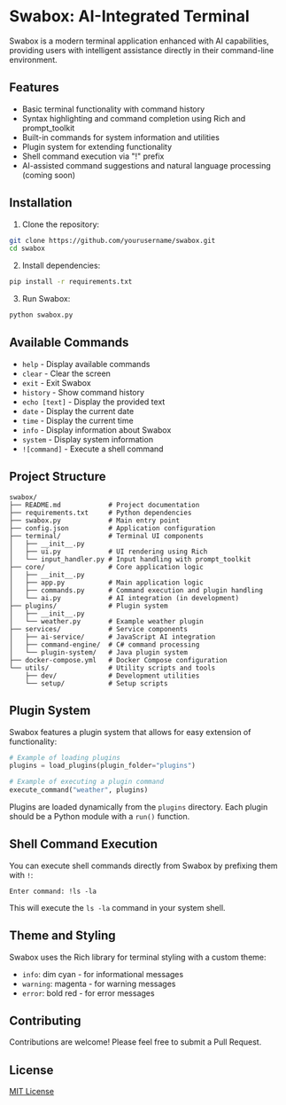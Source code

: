 # Swabox: AI-Integrated Terminal

Swabox is a modern terminal application enhanced with AI capabilities, providing users with intelligent assistance directly in their command-line environment.

## Features

- Basic terminal functionality with command history
- Syntax highlighting and command completion using Rich and prompt_toolkit
- Built-in commands for system information and utilities
- Plugin system for extending functionality
- Shell command execution via "!" prefix
- AI-assisted command suggestions and natural language processing (coming soon)

## Installation

1. Clone the repository:
```bash
git clone https://github.com/yourusername/swabox.git
cd swabox
```

2. Install dependencies:
```bash
pip install -r requirements.txt
```

3. Run Swabox:
```bash
python swabox.py
```

## Available Commands

- `help` - Display available commands
- `clear` - Clear the screen
- `exit` - Exit Swabox
- `history` - Show command history
- `echo [text]` - Display the provided text
- `date` - Display the current date
- `time` - Display the current time
- `info` - Display information about Swabox
- `system` - Display system information
- `![command]` - Execute a shell command

## Project Structure

```
swabox/
├── README.md            # Project documentation
├── requirements.txt     # Python dependencies
├── swabox.py            # Main entry point
├── config.json          # Application configuration
├── terminal/            # Terminal UI components
│   ├── __init__.py
│   ├── ui.py            # UI rendering using Rich
│   └── input_handler.py # Input handling with prompt_toolkit
├── core/                # Core application logic
│   ├── __init__.py
│   ├── app.py           # Main application logic
│   ├── commands.py      # Command execution and plugin handling
│   └── ai.py            # AI integration (in development)
├── plugins/             # Plugin system
│   ├── __init__.py
│   └── weather.py       # Example weather plugin
├── services/            # Service components
│   ├── ai-service/      # JavaScript AI integration
│   ├── command-engine/  # C# command processing
│   └── plugin-system/   # Java plugin system
├── docker-compose.yml   # Docker Compose configuration
└── utils/               # Utility scripts and tools
    ├── dev/             # Development utilities
    └── setup/           # Setup scripts
```

## Plugin System

Swabox features a plugin system that allows for easy extension of functionality:

```python
# Example of loading plugins
plugins = load_plugins(plugin_folder="plugins")

# Example of executing a plugin command
execute_command("weather", plugins)
```

Plugins are loaded dynamically from the `plugins` directory. Each plugin should be a Python module with a `run()` function.

## Shell Command Execution

You can execute shell commands directly from Swabox by prefixing them with `!`:

```
Enter command: !ls -la
```

This will execute the `ls -la` command in your system shell.

## Theme and Styling

Swabox uses the Rich library for terminal styling with a custom theme:

- `info`: dim cyan - for informational messages
- `warning`: magenta - for warning messages
- `error`: bold red - for error messages

## Contributing

Contributions are welcome! Please feel free to submit a Pull Request.

## License

[MIT License](LICENSE)